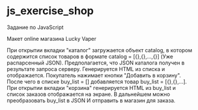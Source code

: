 # js_exercise_shop

Задание по JavaScript

Макет online магазина Lucky Vaper

При открытии вкладки "каталог" загружается
объект catalog, в котором содержится список
товаров в формате catalog = [{},{},...,{}] (Уже распарсенный JSON).
Предполагается, что JSON каталога получен в результате запроса серверу.
Генерируется HTML из списка и отображается.
Покупатель нажимает кнопки "Добавить в корзину".
После чего в списке buy_list = [] добавляется товар
buy_list = [{},{},...].
При открытии вкладки "корзина" генерируется HTML
из buy_list и список заказов отображается на экране.
В дальнейшем можно преобразовать buy_list в JSON
И отправить в магазин для заказа.
